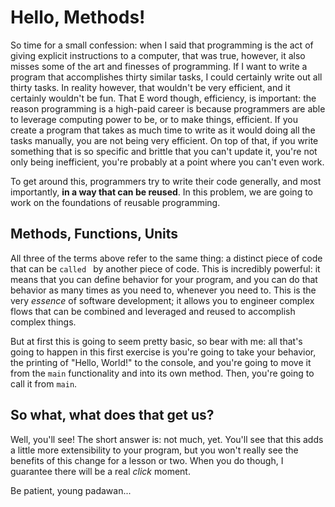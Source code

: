 # Hello, Methods!

So time for a small confession: when I said that programming is the act of giving explicit instructions to a computer, that was true, however, it also misses some of the art and finesses of programming. If I want to write a program that accomplishes thirty similar tasks, I could certainly write out all thirty tasks. In reality however, that wouldn't be very efficient, and it certainly wouldn't be fun. That E word though, efficiency, is important: the reason programming is a high-paid career is because programmers are able to leverage computing power to be, or to make things, efficient. If you create a program that takes as much time to write as it would doing all the tasks manually, you are not being very efficient. On top of that, if you write something that is so specific and brittle that you can't update it, you're not only being inefficient, you're probably at a point where you can't even work.

To get around this, programmers try to write their code generally, and most importantly, **in a way that can be reused**. In this problem, we are going to work on the foundations of reusable programming.

## Methods, Functions, Units

All three of the terms above refer to the same thing: a distinct piece of code that can be `called ` by another piece of code. This is incredibly powerful: it means that you can define behavior for your program, and you can do that behavior as many times as you need to, whenever you need to. This is the very _essence_ of software development; it allows you to engineer complex flows that can be combined and leveraged and reused to accomplish complex things.

But at first this is going to seem pretty basic, so bear with me: all that's going to happen in this first exercise is you're going to take your behavior, the printing of "Hello, World!" to the console, and you're going to move it from the `main` functionality and into its own method. Then, you're going to call it from `main`.

## So what, what does that get us?

Well, you'll see! The short answer is: not much, yet. You'll see that this adds a little more extensibility to your program, but you won't really see the benefits of this change for a lesson or two. When you do though, I guarantee there will be a real _click_ moment.

Be patient, young padawan...